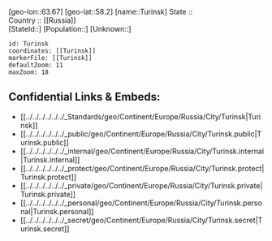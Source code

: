 ﻿---
location: [58.2,63.67] 
mapzoom: [7,12] 
mapmarker: city 
type: City
tags:
- geo/City


SpocWebEntityId: 35052
isDeleted: false
confidential: public

---
[geo-lon::63.67] 
[geo-lat::58.2] 
[name::Turinsk] 
State ::  
Country :: [[Russia]]  
[StateId::] 
[Population::] 
[Unknown::] 


```leaflet
id: Turinsk
coordinates: [[Turinsk]] 
markerFile: [[Turinsk]] 
defaultZoom: 11 
maxZoom: 18
```


## Confidential Links & Embeds: 
- [[../../../../../../_Standards/geo/Continent/Europe/Russia/City/Turinsk|Turinsk]] 
- [[../../../../../../_public/geo/Continent/Europe/Russia/City/Turinsk.public|Turinsk.public]] 
- [[../../../../../../_internal/geo/Continent/Europe/Russia/City/Turinsk.internal|Turinsk.internal]] 
- [[../../../../../../_protect/geo/Continent/Europe/Russia/City/Turinsk.protect|Turinsk.protect]] 
- [[../../../../../../_private/geo/Continent/Europe/Russia/City/Turinsk.private|Turinsk.private]] 
- [[../../../../../../_personal/geo/Continent/Europe/Russia/City/Turinsk.personal|Turinsk.personal]] 
- [[../../../../../../_secret/geo/Continent/Europe/Russia/City/Turinsk.secret|Turinsk.secret]] 
